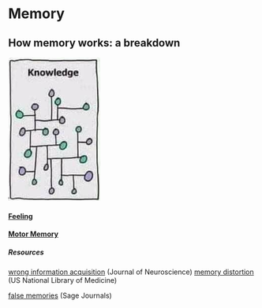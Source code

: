 # Memory

## How memory works: a breakdown

![](/assets/images/knowledge.png)

#### [Feeling](/learning/memory/feeling.md)

#### [Motor Memory](/learning/memory/motor-memory.md)

##### Resources

[wrong information acquisition](https://www.jneurosci.org/content/34/6/2203) (Journal of Neuroscience)
 [memory distortion](https://www.ncbi.nlm.nih.gov/pmc/articles/PMC4183265/) (US National Library of Medicine)

[false memories](https://journals.sagepub.com/doi/10.1177/0956797614562862) (Sage Journals)